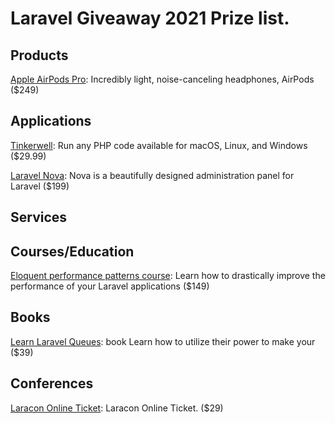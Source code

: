 # Laravel Giveaway 2021 Prize list.

## Products
[ Apple AirPods Pro](https://www.apple.com/shop/product/MWP22AM/A/airpods-pro): Incredibly light, noise-canceling headphones, AirPods ($249)

## Applications

[Tinkerwell](https://tinkerwell.app/): Run any PHP code available for macOS, Linux, and Windows ($29.99)

[Laravel Nova](https://nova.laravel.com/): Nova is a beautifully designed administration panel for Laravel ($199)
## Services


## Courses/Education
[Eloquent performance patterns course](https://eloquent-course.reinink.ca/): Learn how to drastically improve the performance of your Laravel applications ($149)

## Books

[Learn Laravel Queues](https://learn-laravel-queues.com/): book Learn how to utilize their power to make your ($39)

## Conferences

[Laracon Online Ticket](https://laracon.net/): Laracon Online Ticket. ($29)
